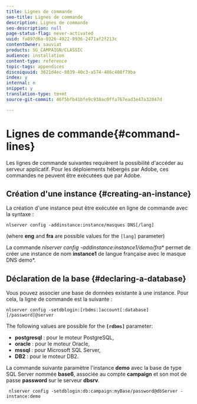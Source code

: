 ```yaml
---
title: Lignes de commande
seo-title: Lignes de commande
description: Lignes de commande
seo-description: null
page-status-flag: never-activated
uuid: fa897d6a-0326-4922-8936-2471af2f213c
contentOwner: sauviat
products: SG_CAMPAIGN/CLASSIC
audience: installation
content-type: reference
topic-tags: appendices
discoiquuid: 3621d4ec-8839-40c3-a574-486c408f79ba
index: y
internal: n
snippet: y
translation-type: tm+mt
source-git-commit: 46f5bfb41bfe9c938ac0ffa767ead3e47a32047d

---
```



# Lignes de commande{#command-lines}

Les lignes de commande suivantes requièrent la possibilité d&#39;accéder au serveur applicatif. Pour les déploiements hébergés par Adobe, ces commandes ne peuvent être exécutées que par Adobe.

## Création d&#39;une instance {#creating-an-instance}

La création d&#39;une instance peut être exécutée en ligne de commande avec la syntaxe :

```
nlserver config -addinstance:instance/masques DNS[/lang]
```

(where **eng** and **fra** are possible values for the `[lang]` parameter)

La commande **nlserver config -addinstance:instance1/demo*/fra** permet de créer une instance de nom **instance1** de langue française avec le masque DNS demo*.

## Déclaration de la base {#declaring-a-database}

Vous pouvez associer une base de données existante à une instance. Pour cela, la ligne de commande est la suivante :

```
nlserver config -setdblogin:[rbdms:]account[:database][/password]@server
```

The following values are possible for the **`[rdbms]`** parameter:

* **postgresql** : pour le moteur PostgreSQL,
* **oracle** : pour le moteur Oracle,
* **mssql** : pour Microsoft SQL Server,
* **DB2** : pour le moteur DB2.

La commande suivante paramètre l&#39;instance **demo** avec la base de type SQL Server nommée **base6**, associée au compte **campaign** et son mot de passe **password** sur le serveur **dbsrv**.

```
 nlserver config -setdblogin:db:campaign:myBase/password@dbServer -instance:demo
```

